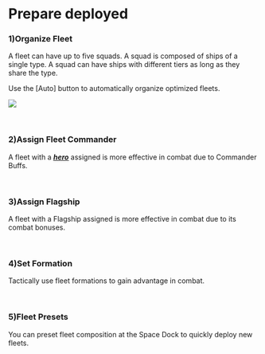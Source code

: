 # Prepare deployed

### 1)Organize Fleet

 A fleet can have up to five squads. A squad is composed of ships of a single type. A squad can have ships with different tiers as long as they share the type.

Use the [Auto] button to automatically organize optimized fleets.

![](http://astrokings.s3.amazonaws.com/501_001fleetsetauto.png)

<br>

### 2)Assign Fleet Commander

 A fleet with a [***<u>hero</u>***](eng/300hero#Hero) assigned is more effective in combat due to Commander Buffs.

<br>

### 3)Assign Flagship

 A fleet with a Flagship assigned is more effective in combat due to its combat bonuses.

<br>

### 4)Set Formation

 Tactically use fleet formations to gain advantage in combat.

<br>

### 5)Fleet Presets

 You can preset fleet composition at the Space Dock to quickly deploy new fleets.